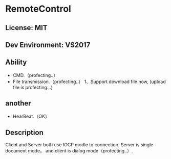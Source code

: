 # RemoteControl
## License: MIT
## Dev Environment: VS2017
## Ability
- CMD.（profecting..）
- File transmission.（profecting..）
1、Support download file now, (upload file is profecting...)


## another
- HearBeat.（OK）


## Description
Client and Server both use IOCP modle to connection. 
Server is single document mode， and client is dialog mode（profecting..）.